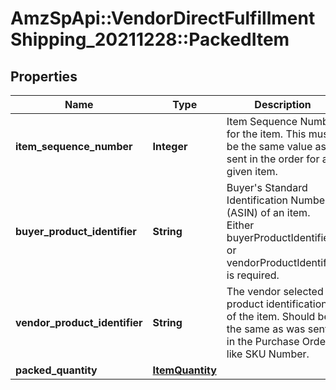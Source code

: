 # AmzSpApi::VendorDirectFulfillmentShipping_20211228::PackedItem

## Properties
Name | Type | Description | Notes
------------ | ------------- | ------------- | -------------
**item_sequence_number** | **Integer** | Item Sequence Number for the item. This must be the same value as sent in the order for a given item. | 
**buyer_product_identifier** | **String** | Buyer&#x27;s Standard Identification Number (ASIN) of an item. Either buyerProductIdentifier or vendorProductIdentifier is required. | [optional] 
**vendor_product_identifier** | **String** | The vendor selected product identification of the item. Should be the same as was sent in the Purchase Order, like SKU Number. | [optional] 
**packed_quantity** | [**ItemQuantity**](ItemQuantity.md) |  | 

